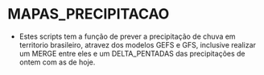 # MAPAS_PRECIPITACAO

- Estes scripts tem a função de prever a precipitação de chuva em territorio brasileiro, atravez dos modelos GEFS e GFS, inclusive realizar um MERGE entre eles e um DELTA_PENTADAS das precipitações de ontem com as de hoje.
